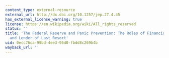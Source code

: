 ```yaml
---
content_type: external-resource
external_url: http://dx.doi.org/10.1257/jep.27.4.45
has_external_license_warning: true
license: https://en.wikipedia.org/wiki/All_rights_reserved
status: ''
title: 'The Federal Reserve and Panic Prevention: The Roles of Financial Regulation
  and Lender of Last Resort'
uid: 0ecc76ca-99bd-4ee3-96d0-fbdd8c269b4b
wayback_url: ''
---
```

